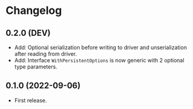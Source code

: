 # Changelog

## 0.2.0 (DEV)

- Add: Optional serialization before writing to driver and unserialization after
  reading from driver.
- Add: Interface `WithPersistentOptions` is now generic with 2 optional type
  parameters.

## 0.1.0 (2022-09-06)

- First release.
